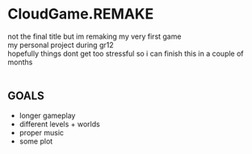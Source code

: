 # CloudGame.REMAKE
not the final title but im remaking my very first game <br>
my personal project during gr12 <br>
hopefully things dont get too stressful so i can finish this in a couple of months <br>
<br>

## GOALS
- longer gameplay
- different levels + worlds
- proper music
- some plot
<br>